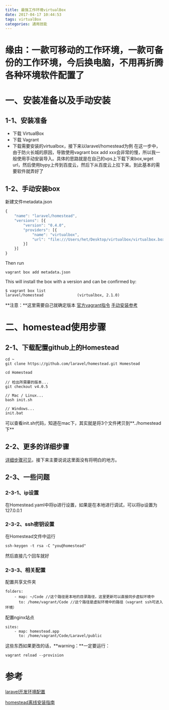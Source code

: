 ```yaml
---
title: 最强工作环境virtualBox
date: 2017-04-17 10:44:53
tags: virtualBox
categories: 通用技能
---
```


# 缘由：一款可移动的工作环境，一款可备份的工作环境，今后换电脑，不用再折腾各种环境软件配置了

<!--more-->

# 一、安装准备以及手动安装
## 1-1、安装准备
* 下载 VirtualBox
* 下载  Vagrant
* 下载需要安装的virtualbox，接下来以laravel/homestead为例
在这一步中，由于防火长城的原因，导致使用vagrant box add xxx会非常的慢，所以我一般使用手动安装导入。具体的思路就是在自己的vps上下载下来box,wget url，然后使用bypy上传到百度云，然后下从百度云上拉下来。到此基本的需要软件就弄好了

## 1-2、手动安装box
新建文件metadata.json
```js
{
    "name": "laravel/homestead",
    "versions": [{
        "version": "0.4.0",
        "providers": [{
            "name": "virtualbox",
            "url": "file:///Users/het/Desktop/virtualbox/virtualbox.box"
        }]
    }]
}
```

Then run 
```
vagrant box add metadata.json
```

This will install the box with a version and can be confirmed by:

```
$ vagrant box list
laravel/homestead               (virtualbox, 2.1.0)
```
**注意：**这里需要自己就确定版本
[官方vagrant指令](https://www.vagrantup.com/docs/cli/box.html)
[手动安装参考](http://stackoverflow.com/questions/34946837/box-laravel-homestead-could-not-be-found)
# 二、homestead使用步骤
## 2-1、下载配置github上的Homestead
```
cd ~
git clone https://github.com/laravel/homestead.git Homestead

cd Homestead

// 检出所需要的版本...
git checkout v4.0.5

// Mac / Linux...
bash init.sh

// Windows...
init.bat
```
可以查看init.sh代码，知道在mac下，其实就是将3个文件拷贝到**../homestead下**

## 2-2、更多的详细步骤
[详细步骤可见](http://d.laravel-china.org/docs/5.4/homestead)，接下来主要说说这里面没有将明白的地方。

## 2-3、一些问题
### 2-3-1、ip设置
在Homestead.yaml中将ip进行设置，如果是在本地进行调试，可以将ip设置为127.0.0.1

### 2-3-2、ssh密钥设置
在Homestead文件中运行
```
ssh-keygen -t rsa -C "you@homestead"
```
然后直接几个回车就好

### 2-3-3、相关配置
配置共享文件夹
```
folders:
    - map: ~/Code //这个路径是本地的目录路径，这里更新可以直接同步虚拟环境中
      to: /home/vagrant/Code //这个路径是虚拟环境中的路径（vagrant ssh可进入环境）
```

配置nginx站点
```
sites:
    - map: homestead.app
      to: /home/vagrant/Code/Laravel/public
```

这些东西如果更改的话，**warning：**一定要运行：
```
vagrant reload --provision
```
# 参考
[laravel开发环境配置](http://d.laravel-china.org/docs/5.4/homestead)

[homestead离线安装指南](https://quericy.me/blog/827/)
